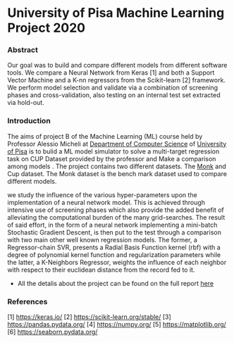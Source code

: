 # University of Pisa Machine Learning Project 2020

### Abstract

Our goal was to build and compare different models from different software tools. We compare a
Neural Network from Keras [1] and both a Support Vector Machine and a K-nn regressors from the
Scikit-learn [2] framework. We perform model selection and validate via a combination of screening
phases and cross-validation, also testing on an internal test set extracted via hold-out.

### Introduction

The aims of project B of the Machine Learning (ML) course held by Professor Alessio Micheli at [Department of Computer Science](https://di.unipi.it/) of [University of Pisa](https://www.unipi.it/) is to bulid a ML model simulator to solve a multi-target regression task on CUP Dataset provided by the professor and Make a comparison among models .
The project contains two different datasets. The [Monk](https://archive.ics.uci.edu/ml/datasets/MONK's+Problems) and Cup dataset. The Monk dataset is the bench mark dataset used to compare different models.

we  study the influence of the various hyper-parameters upon the implementation of a
neural network model. This is achieved through intensive use of screening phases which also provide
the added benefit of alleviating the computational burden of the many grid-searches.
The result of said effort, in the form of a neural network implementing a mini-batch Stochastic
Gradient Descent, is then put to the test through a comparison with two main other well known
regression models. The former, a Regressor-chain SVR, presents a Radial Basis Function kernel (rbf)
with a degree of polynomial kernel function and regularization parameters while the latter, a
K-Neighbors Regressor, weights the influence of each neighbor with respect to their euclidean
distance from the record fed to it.




- All the detalis about the project can be found on the full report [here](https://github.com/dawitanelay/ML-Project-20/blob/main/notebook/cupResult/smile_report.pdf)

### References
[1] https://keras.io/
[2] https://scikit-learn.org/stable/
[3] https://pandas.pydata.org/
[4] https://numpy.org/
[5] https://matplotlib.org/
[6] https://seaborn.pydata.org/

